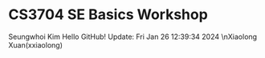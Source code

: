 # CS3704 SE Basics Workshop
Seungwhoi Kim
Hello GitHub!
 Update: Fri Jan 26 12:39:34     2024
\nXiaolong Xuan(xxiaolong)
